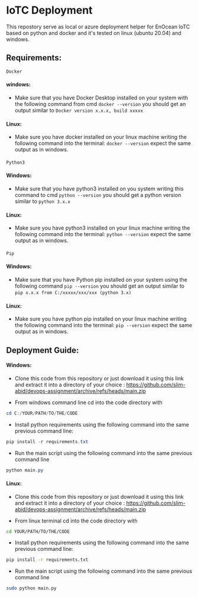 # IoTC Deployment
This repostory serve as local or azure deployment helper for EnOcean IoTC based on python and docker and it's tested on linux (ubuntu 20.04) and windows.

## Requirements:
    Docker
#### windows:
- Make sure that you have Docker Desktop installed on your system with the following command from cmd
`docker --version`
you should get an output similar to `Docker version x.x.x, build xxxxx`
#### Linux:
- Make sure you have docker installed on your linux machine writing the following command into the terminal:
`docker --version` expect the same output as in windows.
####
    Python3

#### Windows:
- Make sure that you have python3 installed on you system writing this command to cmd
`python --version`
you should get a python version similar to `python 3.x.x`
#### Linux:
- Make sure you have python3 installed on your linux machine writing the following command into the terminal:
`python --version` expect the same output as in windows.
####
    Pip

#### Windows:
- Make sure that you have Python pip installed on your system using the following command
`pip --version`
you should get an output similar to `pip x.x.x from C:/xxxxx/xxx/xxx (python 3.x)`
#### Linux:
- Make sure you have python pip installed on your linux machine writing the following command into the terminal:
`pip --version` expect the same output as in windows.

## Deployment Guide:
#### Windows:



- Clone this code from this repository or just download it using this link and extract it into a directory of your choice : https://github.com/slim-abid/devops-assignment/archive/refs/heads/main.zip

- From windows command line cd into the code directory with
```powershell
cd C:/YOUR/PATH/TO/THE/CODE
```

- Install python requirements using the following command into the same previous  command line:
```powershell
pip install -r requirements.txt
```
- Run the main script using the following command into the same previous command line
```powershell
python main.py
```

#### Linux:

- Clone this code from this repository or just download it using this link and extract it into a directory of your choice : https://github.com/slim-abid/devops-assignment/archive/refs/heads/main.zip

- From linux terminal cd into the code directory with
```bash
cd YOUR/PATH/TO/THE/CODE
```

- Install python requirements using the following command into the same previous  command line:
```bash
pip install -r requirements.txt
```
- Run the main script using the following command into the same previous command line
```bash
sudo python main.py
```

